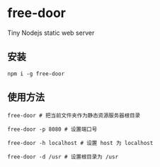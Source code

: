 # free-door

Tiny Nodejs static web server

## 安装

```
npm i -g free-door
```

## 使用方法

```
free-door # 把当前文件夹作为静态资源服务器根目录

free-door -p 8080 # 设置端口号

free-door -h localhost # 设置 host 为 localhost

free-door -d /usr # 设置根目录为 /usr
```
